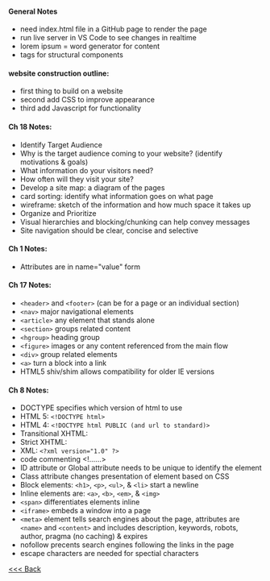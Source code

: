#### General Notes
- need index.html file in a GitHub page to render the page
- run live server in VS Code to see changes in realtime
- lorem ipsum = word generator for content
- tags for structural components

#### website construction outline:
- first thing to build on a website
- second add CSS to improve appearance
- third add Javascript for functionality

#### Ch 18 Notes:
- Identify Target Audience
- Why is the target audience coming to your website? (identify motivations & goals)
- What information do your visitors need?
- How often will they visit your site?
- Develop a site map: a diagram of the pages
- card sorting: identify what information goes on what page
- wireframe: sketch of the information and how much space it takes up
- Organize and Prioritize
- Visual hierarchies and blocking/chunking can help convey messages
- Site navigation should be clear, concise and selective

#### Ch 1 Notes:
- Attributes are in name="value" form

#### Ch 17 Notes:
- `<header>` and `<footer>` (can be for a page or an individual section)
- `<nav>` major navigational elements
- `<article>` any element that stands alone
- `<section>` groups related content
- `<hgroup>` heading group
- `<figure>` images or any content referenced from the main flow
- `<div>` group related elements
- `<a>` turn a block into a link
- HTML5 shiv/shim allows compatibility for older IE versions 

#### Ch 8 Notes:
- DOCTYPE specifies which version of html to use 
- HTML 5: `<!DOCTYPE html>`
- HTML 4: `<!DOCTYPE html PUBLIC (and url to standard)>`
- Transitional XHTML: 
- Strict XHTML:
- XML: `<?xml version="1.0" ?>`
- code commenting <!......>
- ID attribute or Global attribute needs to be unique to identify the element
- Class attribute changes presentation of element based on CSS
- Block elements: `<h1>`, `<p>`, `<ul>`, & `<li>` start a newline
- Inline elements are: `<a>`, `<b>`, `<em>`, & `<img>`
- `<span>` differentiates elements inline
- `<iframe>` embeds a window into a page
- `<meta>` element tells search engines about the page, attributes are `<name>` and `<content>` and includes description, keywords, robots, author, pragma (no caching) & expires
- nofollow precents search engines following the links in the page
- escape characters are needed for spectial characters

[<<< Back](README.md)